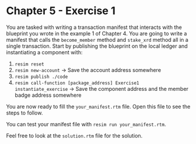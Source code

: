 # Chapter 5 - Exercise 1
You are tasked with writing a transaction manifest that interacts with the blueprint you wrote in the example 1 of Chapter 4. You are going to write a manifest that calls the `become_member` method and `stake_xrd` method all in a single transaction. Start by publishing the blueprint on the local ledger and instantiating a component with:

1. `resim reset`
2. `resim new-account` -> Save the account address somewhere
3. `resim publish ./code`
4. `resim call-function [package_address] Exercise1 instantiate_exercise` -> Save the component address and the member badge address somewhere

You are now ready to fill the `your_manifest.rtm` file. Open this file to see the steps to follow.

You can test your manifest file with `resim run your_manifest.rtm`.

Feel free to look at the `solution.rtm` file for the solution.
